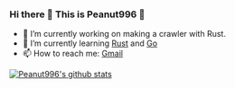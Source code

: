 ### Hi there 👋 This is Peanut996 🥜

<!--
**peanut996/peanut996** is a ✨ _special_ ✨ repository because its `README.md` (this file) appears on your GitHub profile.

Here are some ideas to get you started:

- 🔭 I’m currently working on ...
- 🌱 I’m currently learning ...
- 👯 I’m looking to collaborate on ...
- 🤔 I’m looking for help with ...
- 💬 Ask me about ...
- 📫 How to reach me: ...
- 😄 Pronouns: ...
- ⚡ Fun fact: ...
-->
- 🔭 I’m currently working on making a crawler with Rust.
- 🌱 I’m currently learning [Rust](https://www.rust-lang.org/) and [Go](https://golang.org/)
- 📫 How to reach me: [Gmail](849421294godw@gmail.com)

[![Peanut996's github stats](https://github-readme-stats.vercel.app/api?username=peanut996)](https://github.com/anuraghazra/github-readme-stats)
